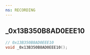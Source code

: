 ```yaml
---
ns: RECORDING
---
```

## _0x13B350B8AD0EEE10

```c
// 0x13B350B8AD0EEE10
void _0x13B350B8AD0EEE10();
```



